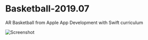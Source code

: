 # Basketball-2019.07
AR Basketball from Apple App Development with Swift curriculum

![Screenshot](https://github.com/dbystruev/Basketball-2019.07/blob/master/Basketball/art.scnassets/screenshot.png?raw=true)
